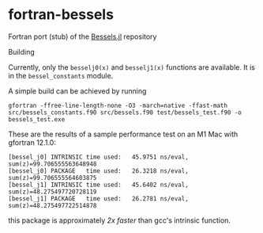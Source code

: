 # fortran-bessels
Fortran port (stub) of the [Bessels.jl](https://github.com/heltonmc/Bessels.jl.git) repository

Building

Currently, only the `besselj0(x)` and `besselj1(x)` functions are available. It is in the `bessel_constants` module. 

A simple build can be achieved by running 

```
gfortran -ffree-line-length-none -O3 -march=native -ffast-math src/bessels_constants.f90 src/bessels.f90 test/bessels_test.f90 -o bessels_test.exe
```

These are the results of a sample performance test on an M1 Mac with gfortran 12.1.0: 

```
[bessel_j0] INTRINSIC time used:   45.9751 ns/eval, sum(z)=99.706555563648948
[bessel_j0] PACKAGE   time used:   26.3218 ns/eval, sum(z)=99.706555564603875
[bessel_j1] INTRINSIC time used:   45.6402 ns/eval, sum(z)=48.275497720728119
[bessel_j1] PACKAGE   time used:   26.2781 ns/eval, sum(z)=48.275497722514878
```

this package is approximately *2x faster* than gcc's intrinsic function.


